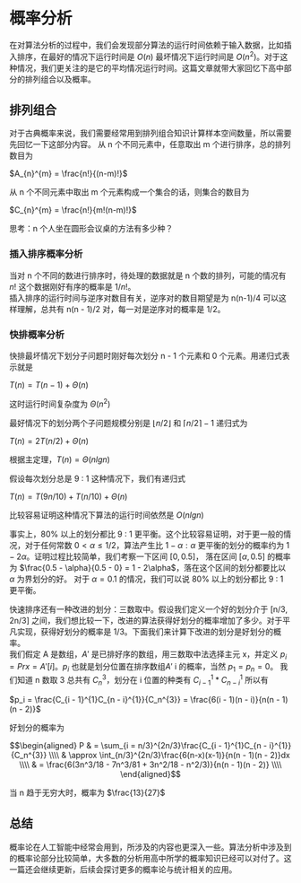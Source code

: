 # 概率分析

在对算法分析的过程中，我们会发现部分算法的运行时间依赖于输入数据，比如插入排序，在最好的情况下运行时间是 $O(n)$ 最坏情况下运行时间是 $O(n^2)$。对于这种情况，我们更关注的是它的平均情况运行时间。这篇文章就带大家回忆下高中部分的排列组合以及概率。

## 排列组合
对于古典概率来说，我们需要经常用到排列组合知识计算样本空间数量，所以需要先回忆一下这部分内容。
从 n 个不同元素中，任意取出 m 个进行排序，总的排列数目为 

$A_{n}^{m} = \frac{n!}{(n-m)!}$

从 n 个不同元素中取出 m 个元素构成一个集合的话，则集合的数目为

$C_{n}^{m} = \frac{n!}{m!(n-m)!}$

思考：n 个人坐在圆形会议桌的方法有多少种？

### 插入排序概率分析
当对 n 个不同的数进行排序时，待处理的数据就是 n 个数的排列，可能的情况有 $n!$  这个数据刚好有序的概率是 $1/n!$。    
插入排序的运行时间与逆序对数目有关，逆序对的数目期望是为 n(n-1)/4 可以这样理解，总共有 n(n - 1)/2 对，每一对是逆序对的概率是 1/2。

### 快排概率分析
快排最坏情况下划分子问题时刚好每次划分 n - 1 个元素和 0 个元素。用递归式表示就是

$T(n) = T(n-1) + \Theta(n)$

这时运行时间复杂度为 $\Theta(n^2)$ 

最好情况下的划分两个子问题规模分别是 $\left \lfloor n/2 \right \rfloor$ 和 $\left \lceil n/2 \right \rceil -1$ 递归式为 

$T(n) = 2T(n/2) + \Theta(n)$

根据主定理，$T(n)=\Theta(nlgn)$

假设每次划分总是 9 : 1 这种情况下，我们有递归式

$T(n) = T(9n/10) + T(n/10) + \Theta(n)$

比较容易证明这种情况下算法的运行时间依然是 $O(nlgn)$

事实上，80% 以上的划分都比 9 : 1 更平衡。这个比较容易证明，对于更一般的情况，对于任何常数 $0 < \alpha \leqslant 1/2$，算法产生比 $1 - \alpha : \alpha$ 更平衡的划分的概率约为 $1 - 2\alpha$。证明过程比较简单，我们考察一下区间 $[0, 0.5]$， 落在区间 $[\alpha, 0.5]$ 的概率为 $\frac{0.5 - \alpha}{0.5 - 0} = 1 - 2\alpha$，落在这个区间的划分都要比以 $\alpha$ 为界划分的好。 对于 $\alpha = 0.1$ 的情况，我们可以说 80% 以上的划分都比 9 : 1 更平衡。

快速排序还有一种改进的划分：三数取中。假设我们定义一个好的划分介于 [n/3, 2n/3] 之间，我们想比较一下，改进的算法获得好划分的概率增加了多少。对于平凡实现，获得好划分的概率是 1/3。下面我们来计算下改进的划分是好划分的概率。   
我们假定 A 是数组，$A'$ 是已排好序的数组，用三数取中法选择主元 x，并定义 $p_i=Pr{x = A'[i]}$。$p_i$ 也就是划分位置在排序数组$A'$ i 的概率，当然 $p_1 = p_n = 0$。 我们知道 n 数取 3 总共有 $C_n^{3}$，划分在 i 位置的种类有 $C_{i - 1}^{1} * C_{n - i}^{1}$ 所以有

$p_i = \frac{C_{i - 1}^{1}C_{n - i}^{1}}{C_n^{3}} = \frac{6(i - 1)(n - i)}{n(n - 1)(n - 2)}$

好划分的概率为 

$$\begin{aligned}
P & = \sum_{i = n/3}^{2n/3}\frac{C_{i - 1}^{1}C_{n - i}^{1}}{C_n^{3}} \\\\
  & \approx \int_{n/3}^{2n/3}\frac{6(n-x)(x-1)}{n(n - 1)(n - 2)}dx \\\\
  & = \frac{6(3n^3/18 - 7n^3/81 + 3n^2/18 - n^2/3)}{n(n - 1)(n - 2)} \\\\
\end{aligned}$$

当 n 趋于无穷大时，概率为 $\frac{13}{27}$


## 总结
概率论在人工智能中经常会用到，所涉及的内容也更深入一些。算法分析中涉及到的概率论部分比较简单，大多数的分析用高中所学的概率知识已经可以对付了。这一篇还会继续更新，后续会探讨更多的概率论与统计相关的应用。

